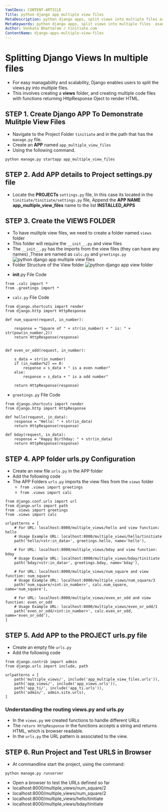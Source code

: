```yaml
---
YamlDesc: CONTENT-ARTICLE
Title: python django app multiple view files
MetaDescription: python django apps, split views into multiple files example code, tutorials
MetaKeywords: python django apps, split views into multiple files  example code, tutorials
Author: Venkata Bhattaram / tinitiate.com
ContentName: django-apps-multiple-view-files
---
```


# Splitting Django Views In multiple files
* For easy managability and scalability, Django enables users to split the 
  views.py into multiple files.
* This involves creating a **views** folder, and creating multiple code files 
  with functions returning HttpResponse Oject to render HTML.


## STEP 1. Create Django APP To Demonstrate Mulitple View Files
* Navigate to the Project Folder `tinitiate` and in the path that has the 
  `manage.py` file.
* Create an **APP** named `app_multiple_view_files`
* Using the following command.
```
python manage.py startapp app_multiple_view_files
```
>

## STEP 2. Add APP details to Project settings.py file
* Locate the **PROJECTs** `settings.py` file, In this case its located in the 
  `tinitiate/tinitiate/settings.py` file, Append the **APP NAME app_multiple_view_files**
  name to the list **INSTALLED_APPS**
>

## STEP 3. Create the VIEWS FOLDER
* To have mulitple view files, we need to create a folder named `views` folder
* This folder will require the `__init__.py` and view files
* The `__init__.py` has the imports from the view files (they can have any names)
  ,These are named as `calc.py` and `greetings.py`
![python django app multiple view files](python-django-app-multiple-view-files.png "python django app multiple view files")
* Folder Structure of the View folder
![python django app view folder](python-django-app-view-folder.png "python django app view folder")
>
>
* __init__.py File Code
```
from .calc import *
from .greetings import *
```
>
* `calc.py` File Code
```
from django.shortcuts import render
from django.http import HttpResponse

def num_square(request, in_number):

    response = "Square of " + str(in_number) + " is: " + str(pow(in_number,2))
    return HttpResponse(response)


def even_or_odd(request, in_number):

    s_data = str(in_number)
    if (in_number%2) == 0:
        response = s_data + " is a even number"
    else:
        response = s_data + " is a odd number"

    return HttpResponse(response)
```
>
* `greetings.py` File Code
```
from django.shortcuts import render
from django.http import HttpResponse

def hello(request, in_data):
    response = "Hello: " + str(in_data)
    return HttpResponse(response)

def bday(request, in_data):
    response = "Happy Birthday: " + str(in_data)
    return HttpResponse(response)
```
>

## STEP 4. APP folder urls.py Configuration
* Create an new file `urls.py` in the APP folder
* Add the following code
* The APP Folders `urls.py` imports the view files from the `views` folder
  * `from .views import greetings`
  * `from .views import calc`
```
from django.conf.urls import url
from django.urls import path
from .views import greetings
from .views import calc

urlpatterns = [
    # For URL: localhost:8000/multiple_views/hello and view function: hello
    # Usage Example URL: localhost:8000/multiple_views/hello/tinitiate
    path('hello/<str:in_data>', greetings.hello, name='hello'),

    # For URL: localhost:8000/multiple_views/bday and view function: bday
    # Usage Example URL: localhost:8000/multiple_views/bday/tinitiate
    path('bday/<str:in_data>', greetings.bday, name='bday'),
    
    # For URL: localhost:8000/multiple_views/num_square and view function: num_square
    # Usage Example URL: localhost:8000/multiple_views/num_square/3
    path('num_square/<int:in_number>', calc.num_square, name='num_square'),

    # For URL: localhost:8000/multiple_views/even_or_odd and view function: even_or_odd
    # Usage Example URL: localhost:8000/multiple_views/even_or_odd/1
    path('even_or_odd/<int:in_number>', calc.even_or_odd, name='even_or_odd'),
]
```
>

## STEP 5. Add APP to the PROJECT urls.py file
* Create an empty file `urls.py`
* Add the following code
```
from django.contrib import admin
from django.urls import include, path

urlpatterns = [
    path('multiple_views/', include('app_multiple_view_files.urls')),
    path('app_views/', include('app_views.urls')),
    path('app_ti/', include('app_ti.urls')),
    path('admin/', admin.site.urls),
]
```

### Understanding the routing views.py and urls.py
* In the `views.py` we created functions to handle different URLs
* The `return HttpResponse` in the functions accepts a string and returns 
  HTML, which is browser readable.
* In the `urls.py` the URL pattern is associated to the view.<function-name>
>

## STEP 6. Run Project and Test URLS in Browser
* At commandline start the project, using the command:
```
python manage.py runserver
```
* Open a browser to test the URLs defined so far
 * localhost:8000/multiple_views/num_square/2
 * localhost:8000/multiple_views/num_square/2
 * localhost:8000/multiple_views/hello/tinitiate
 * localhost:8000/multiple_views/bday/tinitiate
